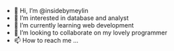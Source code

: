 - 👋 Hi, I’m @insidebymeylin
- 👀 I’m interested in database and analyst
- 🌱 I’m currently learning web development
- 💞️ I’m looking to collaborate on my lovely programmer
- 📫 How to reach me ...

<!---
insidebymeylin/insidebymeylin is a ✨ special ✨ repository because its `README.md` (this file) appears on your GitHub profile.
You can click the Preview link to take a look at your changes.
--->
